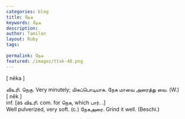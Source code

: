 ```yaml
---
categories: blog
title: நேக
keywords: நேக
description: 
author: Tamilan
layout: Ruby
tags: 
 
permalink: நேக
featured: /images/ttak-48.png
---
```

  
[ nēka ]  
  
விஉரி. நெகு. Very minutely; மிகப்பொடியாக. நேக மாவை அரைத்து வை. (W.)  
[ nēk ]  
inf. [as விஉரி. com. for நெக, which பார். .]  
Well pulverized, very soft. (c.) நேகஅரை. Grind it well. (Beschi.)